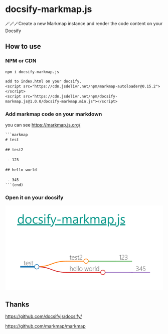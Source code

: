 # docsify-markmap.js

🪄🪄🪄Create a new Markmap instance and render the code content on your Docsify

## How to use

### NPM or CDN
```
npm i docsify-markmap.js
```

```
add to index.html on your docsify.
<script src="https://cdn.jsdelivr.net/npm/markmap-autoloader@0.15.2"></script>
<script src="https://cdn.jsdelivr.net/npm/docsify-markmap.js@1.0.0/docsify-markmap.min.js"></script>
```

### Add markmap code on your markdown

you can see https://markmap.js.org/

```
```markmap
# test

## test2

 - 123

## hello world

 - 345
```(end)
```

### Open it on your docsify

![readme](./readme.png)

## Thanks

https://github.com/docsifyjs/docsify/

https://github.com/markmap/markmap
